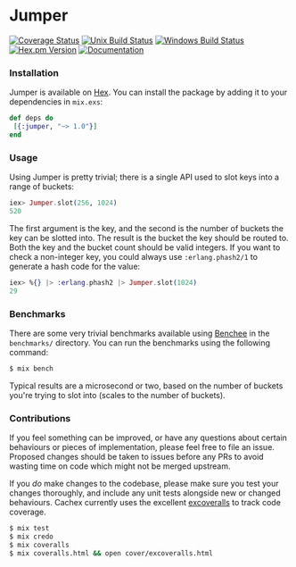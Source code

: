 # Jumper
[![Coverage Status](https://img.shields.io/coveralls/whitfin/jumper.svg)](https://coveralls.io/github/whitfin/jumper) [![Unix Build Status](https://img.shields.io/travis/whitfin/jumper.svg?label=unix)](https://travis-ci.org/whitfin/jumper) [![Windows Build Status](https://img.shields.io/appveyor/ci/whitfin/jumper.svg?label=win)](https://ci.appveyor.com/project/whitfin/jumper) [![Hex.pm Version](https://img.shields.io/hexpm/v/jumper.svg)](https://hex.pm/packages/jumper) [![Documentation](https://img.shields.io/badge/docs-latest-blue.svg)](https://hexdocs.pm/jumper/)

### Installation

Jumper is available on [Hex](https://hex.pm/). You can install the package by adding it to your dependencies in `mix.exs`:

 ```elixir
def deps do
  [{:jumper, "~> 1.0"}]
end
```

### Usage

Using Jumper is pretty trivial; there is a single API used to slot keys into a range of buckets:

```elixir
iex> Jumper.slot(256, 1024)
520
```

The first argument is the key, and the second is the number of buckets the key can be slotted into. The result is the bucket the key should be routed to. Both the key and the bucket count should be valid integers. If you want to check a non-integer key, you could always use `:erlang.phash2/1` to generate a hash code for the value:

```elixir
iex> %{} |> :erlang.phash2 |> Jumper.slot(1024)
29
```

### Benchmarks

There are some very trivial benchmarks available using [Benchee](https://github.com/PragTob/benchee) in the `benchmarks/` directory. You can run the benchmarks using the following command:

```bash
$ mix bench
```

Typical results are a microsecond or two, based on the number of buckets you're trying to slot into (scales to the number of buckets).

### Contributions

If you feel something can be improved, or have any questions about certain behaviours or pieces of implementation, please feel free to file an issue. Proposed changes should be taken to issues before any PRs to avoid wasting time on code which might not be merged upstream.

If you *do* make changes to the codebase, please make sure you test your changes thoroughly, and include any unit tests alongside new or changed behaviours. Cachex currently uses the excellent [excoveralls](https://github.com/parroty/excoveralls) to track code coverage.

```bash
$ mix test
$ mix credo
$ mix coveralls
$ mix coveralls.html && open cover/excoveralls.html
```
